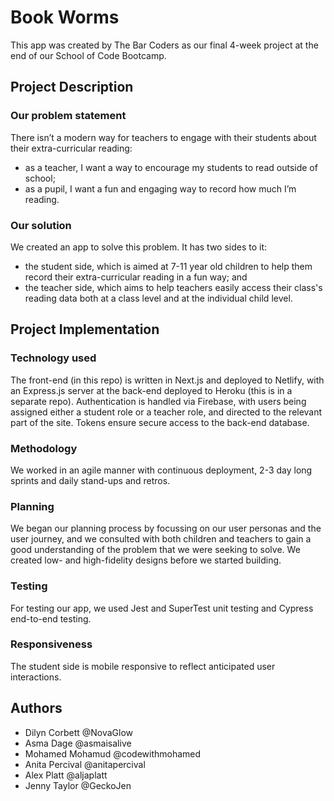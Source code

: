 # Book Worms 

This app was created by The Bar Coders as our final 4-week project at the end of our School of Code Bootcamp.

## Project Description

### Our problem statement

There isn’t a modern way for teachers to engage with their students about their extra-curricular reading:
- as a teacher, I want a way to encourage my students to read outside of school;
- as a pupil, I want a fun and engaging way to record how much I’m reading.

### Our solution
 
We created an app to solve this problem. It has two sides to it:
- the student side, which is aimed at 7-11 year old children to help them record their extra-curricular reading in a fun way; and 
- the teacher side, which aims to help teachers easily access their class's reading data both at a class level and at the individual child level.

## Project Implementation

### Technology used

The front-end (in this repo) is written in Next.js and deployed to Netlify, with an Express.js server at the back-end deployed to Heroku (this is in a separate repo). Authentication is handled via Firebase, with users being assigned either a student role or a teacher role, and directed to the relevant part of the site. Tokens ensure secure access to the back-end database.

### Methodology

We worked in an agile manner with continuous deployment, 2-3 day long sprints and daily stand-ups and retros.

### Planning
 
We began our planning process by focussing on our user personas and the user journey, and we consulted with both children and teachers to gain a good understanding of the problem that we were seeking to solve. We created low- and high-fidelity designs before we started building.

### Testing 

For testing our app, we used Jest and SuperTest unit testing and Cypress end-to-end testing.

### Responsiveness

The student side is mobile responsive to reflect anticipated user interactions.

## Authors

- Dilyn Corbett @NovaGlow
- Asma Dage @asmaisalive
- Mohamed Mohamud @codewithmohamed
- Anita Percival @anitapercival
- Alex Platt @aljaplatt
- Jenny Taylor @GeckoJen
